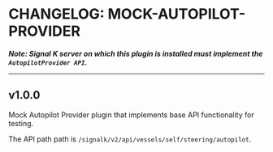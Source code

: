 # CHANGELOG: MOCK-AUTOPILOT-PROVIDER

___Note: Signal K server on which this plugin is installed must implement the `AutopilotProvider API`.___

---

## v1.0.0

Mock Autopilot Provider plugin that implements base API functionality for testing.

The API path  path is `/signalk/v2/api/vessels/self/steering/autopilot`.


